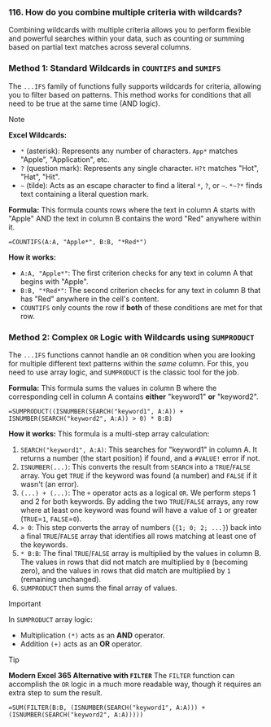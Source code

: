 ### 116. How do you combine multiple criteria with wildcards?

Combining wildcards with multiple criteria allows you to perform flexible and powerful searches within your data, such as counting or summing based on partial text matches across several columns.

### Method 1: Standard Wildcards in `COUNTIFS` and `SUMIFS`

The `...IFS` family of functions fully supports wildcards for criteria, allowing you to filter based on patterns. This method works for conditions that all need to be true at the same time (AND logic).

> [!NOTE]
> **Excel Wildcards:**
> *   `*` (asterisk): Represents any number of characters. `App*` matches "Apple", "Application", etc.
> *   `?` (question mark): Represents any single character. `H?t` matches "Hot", "Hat", "Hit".
> *   `~` (tilde): Acts as an escape character to find a literal `*`, `?`, or `~`. `*~?*` finds text containing a literal question mark.

**Formula:**
This formula counts rows where the text in column A starts with "Apple" AND the text in column B contains the word "Red" anywhere within it.
```excel
=COUNTIFS(A:A, "Apple*", B:B, "*Red*")
```

**How it works:**
*   `A:A, "Apple*"`: The first criterion checks for any text in column A that begins with "Apple".
*   `B:B, "*Red*"`: The second criterion checks for any text in column B that has "Red" anywhere in the cell's content.
*   `COUNTIFS` only counts the row if **both** of these conditions are met for that row.

### Method 2: Complex `OR` Logic with Wildcards using `SUMPRODUCT`

The `...IFS` functions cannot handle an `OR` condition when you are looking for multiple different text patterns within the *same* column. For this, you need to use array logic, and `SUMPRODUCT` is the classic tool for the job.

**Formula:**
This formula sums the values in column B where the corresponding cell in column A contains **either** "keyword1" **or** "keyword2".
```excel
=SUMPRODUCT((ISNUMBER(SEARCH("keyword1", A:A)) + ISNUMBER(SEARCH("keyword2", A:A)) > 0) * B:B)
```

**How it works:**
This formula is a multi-step array calculation:
1.  `SEARCH("keyword1", A:A)`: This searches for "keyword1" in column A. It returns a number (the start position) if found, and a `#VALUE!` error if not.
2.  `ISNUMBER(...)`: This converts the result from `SEARCH` into a `TRUE`/`FALSE` array. You get `TRUE` if the keyword was found (a number) and `FALSE` if it wasn't (an error).
3.  `(...) + (...)`: The `+` operator acts as a logical `OR`. We perform steps 1 and 2 for both keywords. By adding the two `TRUE`/`FALSE` arrays, any row where at least one keyword was found will have a value of `1` or greater (`TRUE`=`1`, `FALSE`=`0`).
4.  `> 0`: This step converts the array of numbers (`{1; 0; 2; ...}`) back into a final `TRUE`/`FALSE` array that identifies all rows matching at least one of the keywords.
5.  `* B:B`: The final `TRUE`/`FALSE` array is multiplied by the values in column B. The values in rows that did not match are multiplied by `0` (becoming zero), and the values in rows that did match are multiplied by `1` (remaining unchanged).
6.  `SUMPRODUCT` then sums the final array of values.

> [!IMPORTANT]
> In `SUMPRODUCT` array logic:
> *   Multiplication `(*)` acts as an **AND** operator.
> *   Addition `(+)` acts as an **OR** operator.

> [!TIP]
> **Modern Excel 365 Alternative with `FILTER`**
> The `FILTER` function can accomplish the `OR` logic in a much more readable way, though it requires an extra step to sum the result.
> ```excel
> =SUM(FILTER(B:B, (ISNUMBER(SEARCH("keyword1", A:A))) + (ISNUMBER(SEARCH("keyword2", A:A)))))
> ```
